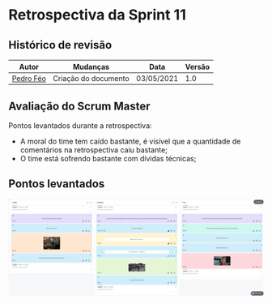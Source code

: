 # Retrospectiva da Sprint 11

## Histórico de revisão

| Autor                                | Mudanças             | Data       | Versão |
| ------------------------------------ | -------------------- | ---------- | ------ |
| [Pedro Féo](https://github.com/phe0) | Criação do documento | 03/05/2021 | 1.0    |

## Avaliação do Scrum Master

Pontos levantados durante a retrospectiva:

- A moral do time tem caído bastante, é visível que a quantidade de comentários na retrospectiva caiu bastante;
- O time está sofrendo bastante com dívidas técnicas;

## Pontos levantados

![Retrospectiva da Sprint](../../assets/img/sprints/11/retrospectiva.png)
